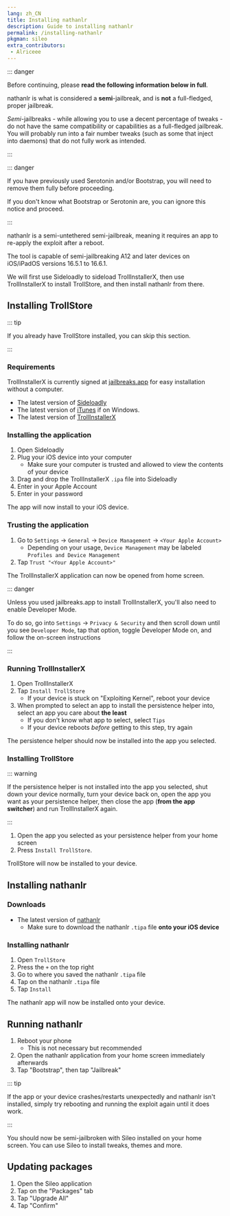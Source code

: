 ```yaml
---
lang: zh_CN
title: Installing nathanlr
description: Guide to installing nathanlr
permalink: /installing-nathanlr
pkgman: sileo
extra_contributors:
 - Alriceee
---
```


::: danger

Before continuing, please **read the following information below in full**.

nathanlr is what is considered a **semi**-jailbreak, and is **not** a full-fledged, proper jailbreak.

*Semi*-jailbreaks - while allowing you to use a decent percentage of tweaks - do not have the same compatibility or capabilities as a full-fledged jailbreak. You will probably run into a fair number tweaks (such as some that inject into daemons) that do not fully work as intended.

:::

::: danger

If you have previously used Serotonin and/or Bootstrap, you will need to remove them fully before proceeding.

If you don't know what Bootstrap or Serotonin are, you can ignore this notice and proceed.

:::

nathanlr is a <router-link to="/types-of-jailbreak/#semi-untethered-jailbreaks">semi-untethered semi-jailbreak</router-link>, meaning it requires an app to re-apply the exploit after a reboot.

The tool is capable of semi-jailbreaking A12 and later devices on iOS/iPadOS versions 16.5.1 to 16.6.1.

We will first use Sideloadly to sideload TrollInstallerX, then use TrollInstallerX to install TrollStore, and then install nathanlr from there.

## Installing TrollStore

::: tip

If you already have TrollStore installed, you can skip this section.

:::

### Requirements

<div class="custom-container tip" id="ifJailbreaksAppSigned"><p>
TrollInstallerX is currently signed at <a href="https://jailbreaks.app/" target="_blank">jailbreaks.app</a> for easy installation without a computer.
</p></div>

- The latest version of [Sideloadly](https://sideloadly.io/)
- The latest version of [iTunes](https://www.apple.com/itunes/download/win64) if on Windows.
- The latest version of [TrollInstallerX](https://github.com/alfiecg24/TrollInstallerX/releases/latest/download/TrollInstallerX.ipa)

### Installing the application

1. Open Sideloadly
1. Plug your iOS device into your computer
    - Make sure your computer is trusted and allowed to view the contents of your device
1. Drag and drop the TrollInstallerX `.ipa` file into Sideloadly
1. Enter in your Apple Account
1. Enter in your password

The app will now install to your iOS device.

### Trusting the application

1. Go to `Settings` -> `General` -> `Device Management` -> `<Your Apple Account>`
    - Depending on your usage, `Device Management` may be labeled `Profiles and Device Management`
1. Tap `Trust "<Your Apple Account>"`

The TrollInstallerX application can now be opened from home screen.

::: danger

Unless you used jailbreaks.app to install TrollInstallerX, you'll also need to enable Developer Mode.

To do so, go into `Settings` -> `Privacy & Security` and then scroll down until you see `Developer Mode`, tap that option, toggle Developer Mode on, and follow the on-screen instructions

:::

### Running TrollInstallerX

1. Open TrollInstallerX
1. Tap `Install TrollStore`
    - If your device is stuck on "Exploiting Kernel", reboot your device
1. When prompted to select an app to install the persistence helper into, select an app you care about **the least**
    - If you don't know what app to select, select `Tips`
    - If your device reboots *before* getting to this step, try again

The persistence helper should now be installed into the app you selected.

### Installing TrollStore

::: warning

If the persistence helper is not installed into the app you selected, shut down your device normally, turn your device back on, open the app you want as your persistence helper, then close the app (**from the app switcher**) and run TrollInstallerX again.

:::

1. Open the app you selected as your persistence helper from your home screen
1. Press `Install TrollStore`.

TrollStore will now be installed to your device.

## Installing nathanlr

### Downloads

- The latest version of [nathanlr](https://nathan4s.lol/nathanlr/nathanlr.tipa)
    - Make sure to download the nathanlr `.tipa` file **onto your iOS device**

### Installing nathanlr

1. Open `TrollStore`
1. Press the `+` on the top right
1. Go to where you saved the nathanlr `.tipa` file
1. Tap on the nathanlr `.tipa` file
1. Tap `Install`

The nathanlr app will now be installed onto your device.

## Running nathanlr

1. Reboot your phone
    - This is not necessary but recommended
1. Open the nathanlr application from your home screen immediately afterwards
1. Tap "Bootstrap", then tap "Jailbreak"

::: tip

If the app or your device crashes/restarts unexpectedly and nathanlr isn't installed, simply try rebooting and running the exploit again until it does work.

:::

You should now be semi-jailbroken with Sileo installed on your home screen. You can use Sileo to install <router-link to="/faq/#what-are-tweaks">tweaks</router-link>, themes and more.

## Updating packages

1. Open the Sileo application
1. Tap on the "Packages" tab
1. Tap "Upgrade All"
1. Tap "Confirm"